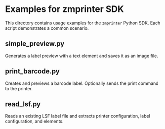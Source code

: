 # Examples for zmprinter SDK

This directory contains usage examples for the `zmprinter` Python SDK. Each script demonstrates a common scenario.

## simple_preview.py
Generates a label preview with a text element and saves it as an image file.

## print_barcode.py
Creates and previews a barcode label. Optionally sends the print command to the printer.

## read_lsf.py
Reads an existing LSF label file and extracts printer configuration, label configuration, and elements.
